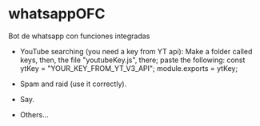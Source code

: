 # whatsappOFC
Bot de whatsapp con funciones integradas

- YouTube searching (you need a key from YT api): Make a folder called keys, then, the file "youtubeKey.js", there; paste the following:
const ytKey = "YOUR_KEY_FROM_YT_V3_API";
module.exports = ytKey;

- Spam and raid (use it correctly).
- Say.
- Others...
